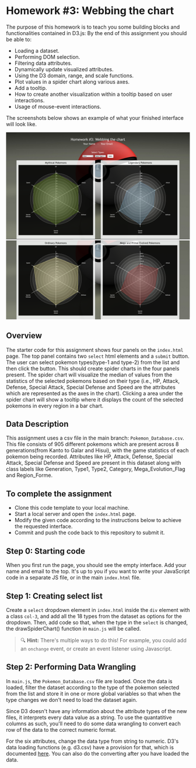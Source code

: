 # Homework #3: Webbing the chart

The purpose of this homework is to teach you some building blocks and functionalities contained in D3.js:
By the end of this assignment you should be able to:

- Loading a dataset.
- Performing DOM selection.
- Filtering data attributes.
- Dynamically update visualized attributes.
- Using the D3 domain, range, and scale functions.
- Plot values in a spider chart along various axes.
- Add a tooltip.
- How to create another visualization within a tooltip based on user interactions.
- Usage of mouse-event interactions.


The screenshots below shows an example of what your finished interface will look like.

![images/interface-1.gif](images/interface-1.gif)
![images/interface-2.PNG](images/interface-2.PNG)
## Overview

The starter code for this assignment shows four panels on the `index.html` page. 
The top panel contains two `select` html elements and a `submit` button. 
The user can select pokemon types(type-1 and type-2) from the list and then click the button. 
This should create spider charts in the four panels present. 
The spider chart will visualize the median of values from the statistics of the selected pokemons based on their type (i.e., HP, Attack, Defense, Special Attack, Special Defense and Speed are the attributes which are represented as the axes in the chart).
Clicking a area under the spider chart will show a tooltip where it displays the count of the selected pokemons in every region in a bar chart. 


## Data Description

This assignment uses a csv file in the main branch: `Pokemon_Database.csv`. 
This file consists of 905 different pokemons which are present across 8 generations(from Kanto to Galar and Hisui), with the game statistics of each pokemon being recorded.
Attributes like HP, Attack, Defense, Special Attack, Special Defense and Speed are present in this dataset along with class labels like Generation, Type1, Type2, Category, Mega_Evolution_Flag and Region_Forme.

## To complete the assignment

- Clone this code template to your local machine.
- Start a local server and open the `index.html` page.
- Modify the given code according to the instructions below to achieve the requested interface.
- Commit and push the code back to this repository to submit it.

## Step 0: Starting code

When you first run the page, you should see the empty interface. Add your name and email to the top. It's up to you if you want to write your JavaScript code in a separate JS file, or in the main `index.html` file.

## Step 1: Creating select list
Create a `select` dropdown element in `index.html` inside the `div` element with a class `col-3`, and add all the 18 types from the dataset as options for the dropdown.
Then, add code so that, when the type in the `select` is changed, the drawSpiderChart() function in `main.js` will be called.

> 🔍 **Hint:** There's multiple ways to do this! For example, you could add an `onchange` event, or create an event listener using Javascript. 

## Step 2: Performing Data Wrangling
In `main.js`, the `Pokemon_Database.csv` file are loaded. Once the data is loaded, filter the dataset according to the type of the pokemon selected from the list and store it in one or more global variables so that when the type changes we don't need to load the dataset again.

Since D3 doesn't have any information about the attribute types of the new files, it interprets every data value as a string. To use the quantatitive columns as such, you'll need to do some data wrangling to convert each row of the data to the correct numeric format. 

For the six attributes, change the data type from string to numeric. D3's data loading functions (e.g. d3.csv) have a provision for that, which is documented [here](https://github.com/d3/d3-fetch/blob/master/README.md). You can also do the converting after you have loaded the data.
